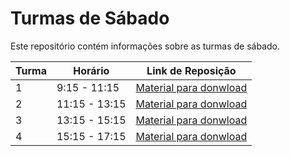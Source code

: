 # Turmas de Sábado

Este repositório contém informações sobre as turmas de sábado.

| Turma | Horário          | Link de Reposição                                     |
|-------|------------------|-------------------------------------------------------|
| 1     | 9:15 - 11:15     | <a href="https://1drv.ms/f/s!AABDE_eMAQ0LgoEA?e=UBJCRY" target="_blank">Material para donwload</a> |
| 2     | 11:15 - 13:15    | <a href="https://1drv.ms/f/s!AABDE_eMAQ0LgoEA?e=UBJCRY" target="_blank">Material para donwload</a> |
| 3     | 13:15 - 15:15    | <a href="https://1drv.ms/f/s!AABDE_eMAQ0LgoEA?e=UBJCRY" target="_blank">Material para donwload</a> |
| 4     | 15:15 - 17:15    | <a href="https://1drv.ms/f/s!AABDE_eMAQ0LgoEA?e=UBJCRY" target="_blank">Material para donwload</a> |
